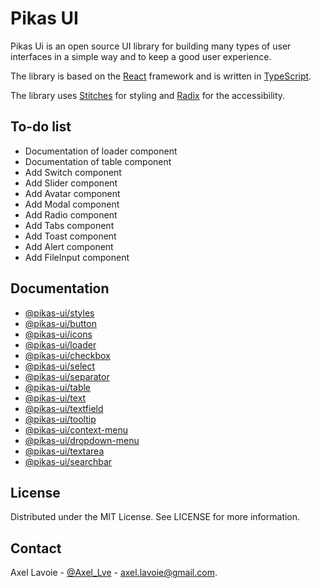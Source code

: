 # Pikas UI
Pikas Ui is an open source UI library for building many types of user interfaces in a simple way and to keep a good user experience.

The library is based on the [React](https://reactjs.org/) framework and is written in [TypeScript](https://www.typescriptlang.org/).

The library uses [Stitches](https://stitches.dev/) for styling and [Radix](https://www.radix-ui.com/) for the accessibility.

## To-do list
- Documentation of loader component
- Documentation of table component
- Add Switch component
- Add Slider component
- Add Avatar component
- Add Modal component
- Add Radio component
- Add Tabs component
- Add Toast component
- Add Alert component
- Add FileInput component

## Documentation
- [@pikas-ui/styles](/packages/styles/README.md)
- [@pikas-ui/button](/packages/button/README.md)
- [@pikas-ui/icons](/packages/icons/README.md)
- [@pikas-ui/loader](/packages/loader/README.md)
- [@pikas-ui/checkbox](/packages/checkbox/README.md)
- [@pikas-ui/select](/packages/select/README.md)
- [@pikas-ui/separator](/packages/separator/README.md)
- [@pikas-ui/table](/packages/table/README.md)
- [@pikas-ui/text](/packages/text/README.md)
- [@pikas-ui/textfield](/packages/textfield/README.md)
- [@pikas-ui/tooltip](/packages/tooltip/README.md)
- [@pikas-ui/context-menu](/packages/context-menu/README.md)
- [@pikas-ui/dropdown-menu](/packages/dropdown-menu/README.md)
- [@pikas-ui/textarea](/packages/textarea/README.md)
- [@pikas-ui/searchbar](/packages/searchbar/README.md)

## License
Distributed under the MIT License. See LICENSE for more information.

## Contact
Axel Lavoie - [@Axel_Lve](https://twitter.com/Axel_Lve) - [axel.lavoie@gmail.com](axel.lavoie@gmail.com).